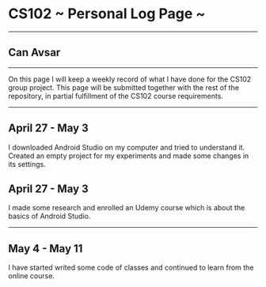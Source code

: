 # CS102 ~ Personal Log Page ~
****
## Can Avsar 
****

On this page I will keep a weekly record of what I have done for the CS102 group project. This page will be submitted together with the rest of the repository, in partial fulfillment of the CS102 course requirements.
****

## April 27 - May 3
I downloaded Android Studio on my computer and tried to understand it. Created an empty project for my experiments and made some changes in its settings.

## April 27 - May 3
I made some research and enrolled an Udemy course which is about the basics of Android Studio.

****
## May 4 - May 11
I have started writed some code of classes and continued to learn from the online course.


